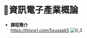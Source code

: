 # 📶資訊電子產業概論
- **課程簡介**  
https://tinyurl.com/5xusask5
![0_3](https://github.com/knnv5h/ITEE2024/assets/43922704/4eefe0dd-f389-4981-bf6d-4626680fbb67)
